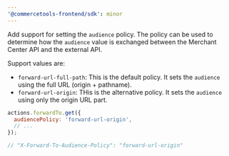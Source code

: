 ```yaml
---
'@commercetools-frontend/sdk': minor
---
```


Add support for setting the `audience` policy. The policy can be used to determine how the `audience` value is exchanged between the Merchant Center API and the external API.

Support values are:

- `forward-url-full-path`: This is the default policy. It sets the `audience` using the full URL (origin + pathname).
- `forward-url-origin`: THis is the alternative policy. It sets the `audience` using only the origin URL part.

```js
actions.forwardTo.get({
  audiencePolicy: 'forward-url-origin',
  // ...
});

// "X-Forward-To-Audience-Policy": "forward-url-origin"
```
